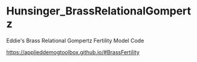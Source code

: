# Hunsinger_BrassRelationalGompertz
Eddie's Brass Relational Gompertz Fertility Model Code

https://applieddemogtoolbox.github.io/#BrassFertility
